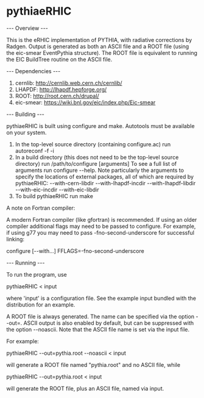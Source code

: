 # pythiaeRHIC


--- Overview ---

This is the eRHIC implementation of PYTHIA, with radiative
corrections by Radgen. Output is generated as both an ASCII
file and a ROOT file (using the eic-smear EventPythia structure).
The ROOT file is equivalent to running the EIC BuildTree routine
on the ASCII file.

--- Dependencies ---

1) cernlib: http://cernlib.web.cern.ch/cernlib/
2) LHAPDF: http://lhapdf.hepforge.org/
3) ROOT: http://root.cern.ch/drupal/
4) eic-smear: https://wiki.bnl.gov/eic/index.php/Eic-smear

--- Building ---

pythiaeRHIC is built using configure and make.
Autotools must be available on your system.

1) In the top-level source directory (containing configure.ac) run
      autoreconf -f -i
2) In a build directory (this does not need to be the top-level
   source directory) run
      /path/to/configure [arguments]
   To see a full list of arguments run configure --help.
   Note particularly the arguments to specify the locations of
   external packages, all of which are required by pythiaeRHIC:
      --with-cern-libdir
      --with-lhapdf-incdir
      --with-lhapdf-libdir
      --with-eic-incdir
      --with-eic-libdir
3) To build pythiaeRHIC run
      make

A note on Fortran compiler:

A modern Fortran compiler (like gfortran) is recommended.
If using an older compiler additional flags may need to be
passed to configure. For example, if using g77 you may need
to pass -fno-second-underscore for successful linking:

configure [--with...] FFLAGS=-fno-second-underscore

--- Running ---

To run the program, use

pythiaeRHIC < input

where 'input' is a configuration file. See the example input
bundled with the distribution for an example.

A ROOT file is always generated. The name can be specified via
the option --out=<file name>. ASCII output is also enabled
by default, but can be suppressed with the option --noascii.
Note that the ASCII file name is set via the input file.

For example:

pythiaeRHIC --out=pythia.root --noascii < input

will generate a ROOT file named "pythia.root" and no ASCII file,
while

pythiaeRHIC --out=pythia.root < input

will generate the ROOT file, plus an ASCII file, named via input.
